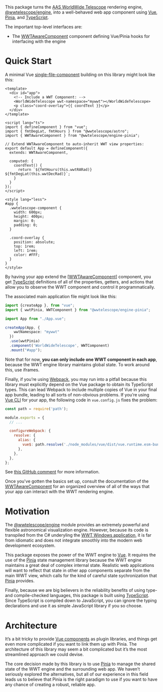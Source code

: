 This package turns the [AAS WorldWide Telescope][wwt] rendering engine,
[@wwtelescope/engine], into a well-behaved web app component using [Vue],
[Pinia], and [TypeScript].

[wwt]: https://worldwidetelescope.org/home/
[@wwtelescope/engine]: https://github.com/WorldWideTelescope/wwt-webgl-engine
[Vue]: https://vuejs.org/
[Pinia]: https://pinia.vuejs.org/
[TypeScript]: https://www.typescriptlang.org/

The important top-level interfaces are:

- The [WWTAwareComponent] component defining Vue/Pinia hooks for interfacing with the
  engine

[createPlugin]: ./globals.html#createplugin
[WWTAwareComponent]: ./classes/wwtawarecomponent.html


# Quick Start

A minimal Vue [single-file-component][sfc] building on this library might look like
this:

[sfc]: https://vuejs.org/v2/guide/single-file-components.html

```vue
<template>
  <div id="app">
    <!-- Include a WWT Component: -->
    <WorldWideTelescope wwt-namespace="mywwt"></WorldWideTelescope>
    <p class="coord-overlay">{{ coordText }}</p>
  </div>
</template>

<script lang="ts">
import { defineComponent } from "vue";
import { fmtDegLat, fmtHours } from "@wwtelescope/astro";
import { WWTAwareComponent } from "@wwtelescope/engine-pinia";

// Extend WWTAwareComponent to auto-inherit WWT view properties:
export default App = defineComponent({
  extends: WWTAwareComponent,

  computed: {
    coordText() {
      return `${fmtHours(this.wwtRARad)} ${fmtDegLat(this.wwtDecRad)}`;
    }
  }
});
</script>

<style lang="less">
#app {
  .wwtelescope-component {
    width: 600px;
    height: 400px;
    margin: 0;
    padding: 0;
  }

  .coord-overlay {
    position: absolute;
    top: 1rem;
    left: 1rem;
    color: #FFF;
  }
}
</style>
```

By having your app extend the [[WWTAwareComponent]] component, you get [TypeScript]
definitions of all of the properties, getters, and actions that allow
you to observe the WWT component and control it programmatically.

The associated main application file might look like this:

```ts
import {createApp }, from "vue";
import { wwtPinia, WWTComponent } from "@wwtelescope/engine-pinia";

import App from "./App.vue";

createApp(App, {
    wwtNamespace: "mywwt"
  })
  .use(wwtPinia)
  .component('WorldWideTelescope', WWTComponent)
  .mount("#app");
```

Note that for now, **you can only include one WWT component in each app**,
because the WWT engine library maintains global state. To work around this, use
iframes.

Finally, if you’re using [Webpack], you may run into a pitfall because this
library must explicitly depend on the Vue package to obtain its TypeScript
types. This can lead Webpack to include multiple copies of Vue in your final app
bundle, leading to all sorts of non-obvious problems. If you’re using [Vue CLI]
for your app, the following code in `vue.config.js` fixes the problem:

[Webpack]: https://webpack.js.org/
[Vue CLI]: https://cli.vuejs.org/

```js
const path = require('path');

module.exports = {
  // ...

  configureWebpack: {
    resolve: {
      alias: {
        vue$: path.resolve('./node_modules/vue/dist/vue.runtime.esm-bundler.js'),
      },
    },
  },
};
```

See [this GitHub
comment](https://github.com/vuejs/vue-cli/issues/4271#issuecomment-585299391)
for more information.

Once you've gotten the basics set up, consult the documentation of the
[WWTAwareComponent] for an organized overview of all of the ways that your app
can interact with the WWT rendering engine.


# Motivation

The [@wwtelescope/engine] module provides an extremely powerful and flexible
astronomical visualization engine. However, because its code is transpiled from
the C# underyling the [WWT Windows application][wwt-windows], it is far from
idiomatic and does not integrate smoothly into the modern web development
ecosystem.

[wwt-windows]: https://github.com/WorldWideTelescope/wwt-windows-client

This package exposes the power of the WWT engine to [Vue]. It requires the use
of the [Pinia] state management library because the WWT engine maintains a great
deal of complex internal state. Realistic web applications will want to reflect
that state in other app components separate from the main WWT view, which calls
for the kind of careful state sychronization that [Pinia] provides.

Finally, because we are big believers in the reliability benefits of using type-
and compile-checked languages, this package is built using [TypeScript]. Since
TypeScript is compiled down to JavaScript, you can ignore the typing
declarations and use it as simple JavaScript library if you so choose.


# Architecture

It’s a bit tricky to provide [Vue components][vue-component] as plugin
libraries, and things get even more complicated if you want to link them up with
Pinia. The architecture of this library may seem a bit complicated but it’s the
most streamlined approach we could devise.

[vue-component]: https://vuejs.org/v2/guide/components.html

The core decision made by this library is to use [Pinia] to manage the shared
state of the WWT engine and the surrounding web app. We haven’t seriously
explored the alternatives, but all of our experience in this field leads us to
believe that Pinia is the right paradigm to use if you want to have any chance of
creating a robust, reliable app.

